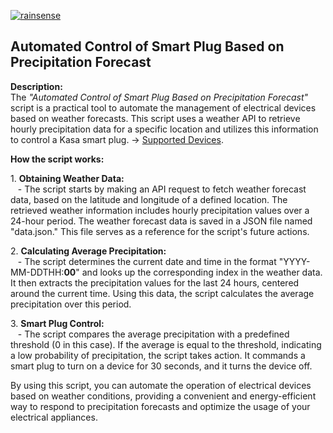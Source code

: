 <a href="https://imgbb.com/"><img src="https://i.ibb.co/DzS4sgM/rainsense.png" alt="rainsense" border="0"></a><br>

## Automated Control of Smart Plug Based on Precipitation Forecast

**Description:**\
The *"Automated Control of Smart Plug Based on Precipitation Forecast"* script is a practical tool to automate the management of electrical devices based on weather forecasts. This script uses a weather API to retrieve hourly precipitation data for a specific location and utilizes this information to control a Kasa smart plug. -> [Supported Devices](https://github.com/python-kasa/python-kasa#supported-devices).

**How the script works:**

1\. **Obtaining Weather Data:**\
   - The script starts by making an API request to fetch weather forecast data, based on the latitude and longitude of a defined location. The retrieved weather information includes hourly precipitation values over a 24-hour period. The weather forecast data is saved in a JSON file named "data.json." This file serves as a reference for the script's future actions.

2\. **Calculating Average Precipitation:**\
   - The script determines the current date and time in the format "YYYY-MM-DDTHH:<b>00</b>" and looks up the corresponding index in the weather data. It then extracts the precipitation values for the last 24 hours, centered around the current time. Using this data, the script calculates the average precipitation over this period.

3\. **Smart Plug Control:**\
   - The script compares the average precipitation with a predefined threshold (0 in this case). If the average is equal to the threshold, indicating a low probability of precipitation, the script takes action. It commands a smart plug to turn on a device for 30 seconds, and it turns the device off.

By using this script, you can automate the operation of electrical devices based on weather conditions, providing a convenient and energy-efficient way to respond to precipitation forecasts and optimize the usage of your electrical appliances.
